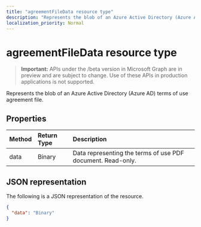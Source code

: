 ```yaml
---
title: "agreementFileData resource type"
description: "Represents the blob of an Azure Active Directory (Azure AD) terms of use agreement file."
localization_priority: Normal
---
```


# agreementFileData resource type

> **Important:** APIs under the /beta version in Microsoft Graph are in preview and are subject to change. Use of these APIs in production applications is not supported.

Represents the blob of an Azure Active Directory (Azure AD) terms of use agreement file.

## Properties
| Method       | Return Type | Description |
|:-------------|:------------|:------------|
|data|Binary|Data representing the terms of use PDF document. Read-only.|

## JSON representation

The following is a JSON representation of the resource.

<!-- {
  "blockType": "resource",
  "optionalProperties": [

  ],
  "@odata.type": "microsoft.graph.agreementFileData"
}-->

```json
{
  "data": "Binary"
}

```

<!-- uuid: 8fcb5dbc-d5aa-4681-8e31-b001d5168d79
2015-10-25 14:57:30 UTC -->
<!-- {
  "type": "#page.annotation",
  "description": "agreementFileData resource",
  "keywords": "",
  "section": "documentation",
  "tocPath": ""
}-->
